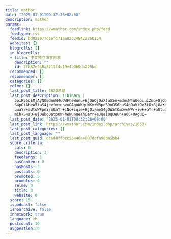 ```yaml
---
title: mathor
date: "2025-01-01T00:32:26+08:00"
description: mathor
params:
  feedlink: https://wmathor.com/index.php/feed
  feedtype: rss
  feedid: bd0a9077dcefc71aa02534842226b154
  websites: {}
  blogrolls: []
  in_blogrolls:
  - title: 中文独立博客列表
    description: ""
    id: 7fb87e348a8211f4c19e4b0b0da225bd
  recommended: []
  recommender: []
  categories: []
  relme: {}
  last_post_title: 2024总结
  last_post_description: !!binary |
    5oiR55qEMjAyNOmdnuW4uOWFheWunu+8jOWQjOaXtuS5n+mdnuW4uOepuuiZmu+8jOi/me
    S4pOiAheW5tuS4jeefm+ebvuOAguWKquWKm+W3peS9nOS6huS4gOaVtOW5tO+8jOaXoOiu
    uuaYr+aUtuWFpei/mOaYr+iNo+iqie+8jOi/meS4gOW5tOmDveWPr+iwk+aYr+aUtuiOt+
    mih+S4sO+8jOWboOatpOWFheWunueahOaYr+eJqei0qOeUn+a0u+OAguQ=
  last_post_date: "2025-01-01T00:32:26+08:00"
  last_post_link: https://wmathor.com/index.php/archives/1653/
  last_post_categories: []
  last_post_language: ""
  last_post_guid: dc6d4ffbcc53446a4887dcfa90ba5bb4
  score_criteria:
    cats: 0
    description: 3
    feedlangs: 1
    hasContent: 0
    hasPosts: 3
    postcats: 0
    promoted: 5
    promotes: 0
    relme: 0
    title: 3
    website: 0
  score: 15
  ispodcast: false
  isnoarchive: false
  innetwork: true
  language: zh
  postcount: 10
  avgpostlen: 0
---
```

